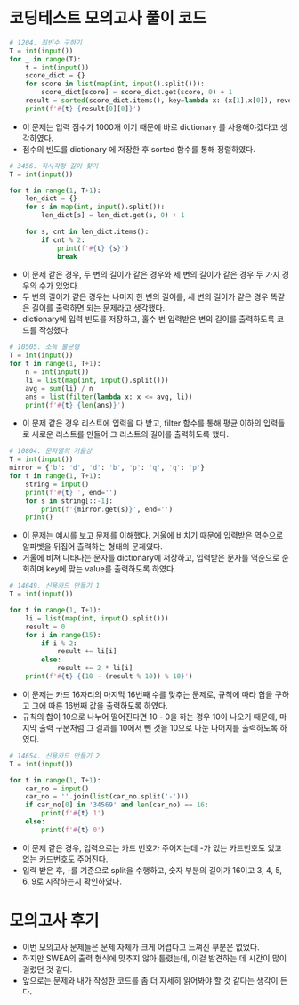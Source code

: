 # 코딩테스트 모의고사 풀이 코드

```python
# 1204. 최빈수 구하기
T = int(input())
for _ in range(T):
    t = int(input())
    score_dict = {}
    for score in list(map(int, input().split())):
        score_dict[score] = score_dict.get(score, 0) + 1
    result = sorted(score_dict.items(), key=lambda x: (x[1],x[0]), reverse=True)
    print(f'#{t} {result[0][0]}')
```

- 이 문제는 입력 점수가 1000개 이기 때문에 바로 dictionary 를 사용해야겠다고 생각하였다.
- 점수의 빈도를 dictionary 에 저장한 후 sorted 함수를 통해 정렬하였다.

```python
# 3456. 직사각형 길이 찾기
T = int(input())

for t in range(1, T+1):
    len_dict = {}
    for s in map(int, input().split()):
        len_dict[s] = len_dict.get(s, 0) + 1
    
    for s, cnt in len_dict.items():
        if cnt % 2:
            print(f'#{t} {s}')
            break
```

- 이 문제 같은 경우, 두 변의 길이가 같은 경우와 세 변의 길이가 같은 경우 두 가지 경우의 수가 있었다.
- 두 변의 길이가 같은 경우는 나머지 한 변의 길이를, 세 변의 길이가 같은 경우 똑같은 길이를 출력하면 되는 문제라고 생각했다.
- dictionary에 입력 빈도를 저장하고, 홀수 번 입력받은 변의 길이를 출력하도록 코드를 작성했다.

```python
# 10505. 소득 불균형
T = int(input())
for t in range(1, T+1):
    n = int(input())
    li = list(map(int, input().split()))
    avg = sum(li) / n
    ans = list(filter(lambda x: x <= avg, li))
    print(f'#{t} {len(ans)}')
```

- 이 문제 같은 경우 리스트에 입력을 다 받고, filter 함수를 통해 평균 이하의 입력들로 새로운 리스트를 만들어 그 리스트의 길이를 출력하도록 했다.

```python
# 10804. 문자열의 거울상
T = int(input())
mirror = {'b': 'd', 'd': 'b', 'p': 'q', 'q': 'p'}
for t in range(1, T+1):
    string = input()
    print(f'#{t} ', end='')
    for s in string[::-1]:
        print(f'{mirror.get(s)}', end='')
    print()
```

- 이 문제는 예시를 보고 문제를 이해했다. 거울에 비치기 때문에 입력받은 역순으로 알파벳을 뒤집어 출력하는 형태의 문제였다.
- 거울에 비쳐 나타나는 문자를 dictionary에 저장하고, 입력받은 문자를 역순으로 순회하며 key에 맞는 value를 출력하도록 하였다.

```python
# 14649. 신용카드 만들기 1
T = int(input())

for t in range(1, T+1):
    li = list(map(int, input().split()))
    result = 0
    for i in range(15):
        if i % 2:
            result += li[i]
        else:
            result += 2 * li[i]
    print(f'#{t} {(10 - (result % 10)) % 10}')
```

- 이 문제는 카드 16자리의 마지막 16번째 수를 맞추는 문제로, 규칙에 따라 합을 구하고 그에 따른 16번째 값을 출력하도록 하였다.
- 규칙의 합이 10으로 나누어 떨어진다면 10 - 0을 하는 경우 10이 나오기 때문에, 마지막 출력 구문처럼 그 결과를 10에서 뺀 것을 10으로 나눈 나머지를 출력하도록 하였다.

```python
# 14654. 신용카드 만들기 2
T = int(input())

for t in range(1, T+1):
    car_no = input()
    car_no = ''.join(list(car_no.split('-')))
    if car_no[0] in '34569' and len(car_no) == 16:
        print(f'#{t} 1')
    else:
        print(f'#{t} 0')
```

- 이 문제 같은 경우, 입력으로는 카드 번호가 주어지는데 -가 있는 카드번호도 있고 없는 카드번호도 주어진다.
- 입력 받은 후, -를 기준으로 split을 수행하고, 숫자 부분의 길이가 16이고 3, 4, 5, 6, 9로 시작하는지 확인하였다.

# 모의고사 후기

- 이번 모의고사 문제들은 문제 자체가 크게 어렵다고 느껴진 부분은 없었다.
- 하지만 SWEA의 출력 형식에 맞추지 않아 틀렸는데, 이걸 발견하는 데 시간이 많이 걸렸던 것 같다.
- 앞으로는 문제와 내가 작성한 코드를 좀 더 자세히 읽어봐야 할 것 같다는 생각이 든다.